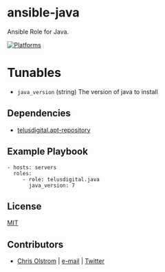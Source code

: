 # ansible-java

Ansible Role for Java.

[![Platforms](http://img.shields.io/badge/platforms-ubuntu-lightgrey.svg?style=flat)](#)

Tunables
========
* `java_version` (string) The version of java to install

Dependencies
------------
* [telusdigital.apt-repository](https://github.com/telusdigital/ansible-apt-repository/)

Example Playbook
----------------
    - hosts: servers
      roles:
         - role: telusdigital.java
           java_version: 7

License
-------
[MIT](https://tldrlegal.com/license/mit-license)

Contributors
------------
* [Chris Olstrom](https://colstrom.github.io/) | [e-mail](mailto:chris@olstrom.com) | [Twitter](https://twitter.com/ChrisOlstrom)
